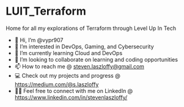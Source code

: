 # LUIT_Terraform
Home for all my explorations of Terraform through Level Up In Tech

- 👋 Hi, I’m @vypr907
- 👀 I’m interested in DevOps, Gaming, and Cybersecurity
- 🌱 I’m currently learning Cloud and DevOps
- 💞️ I’m looking to collaborate on learning and coding opportunities
- 📫 How to reach me @ steven.laszloffy@gmail.com
- 💻 Check out my projects and progress @ https://medium.com/@s.laszloffy
- 👨‍💼 Feel free to connect with me on LinkedIn @ https://www.linkedin.com/in/stevenlaszloffy/

